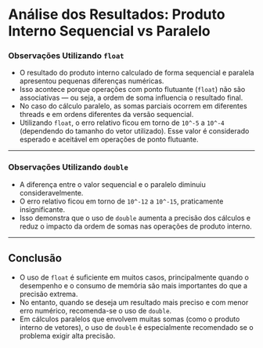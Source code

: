 # Análise dos Resultados: Produto Interno Sequencial vs Paralelo

### Observações Utilizando `float`

- O resultado do produto interno calculado de forma sequencial e paralela apresentou pequenas diferenças numéricas.
- Isso acontece porque operações com ponto flutuante (`float`) não são associativas — ou seja, a ordem de soma influencia o resultado final.
- No caso do cálculo paralelo, as somas parciais ocorrem em diferentes threads e em ordens diferentes da versão sequencial.
- Utilizando `float`, o erro relativo ficou em torno de `10^-5` a `10^-4` (dependendo do tamanho do vetor utilizado). Esse valor é considerado esperado e aceitável em operações de ponto flutuante.

---

### Observações Utilizando `double`

- A diferença entre o valor sequencial e o paralelo diminuiu consideravelmente.
- O erro relativo ficou em torno de `10^-12` a `10^-15`, praticamente insignificante.
- Isso demonstra que o uso de `double` aumenta a precisão dos cálculos e reduz o impacto da ordem de somas nas operações de produto interno.

---

## Conclusão

- O uso de `float` é suficiente em muitos casos, principalmente quando o desempenho e o consumo de memória são mais importantes do que a precisão extrema.
- No entanto, quando se deseja um resultado mais preciso e com menor erro numérico, recomenda-se o uso de `double`.
- Em cálculos paralelos que envolvem muitas somas (como o produto interno de vetores), o uso de `double` é especialmente recomendado se o problema exigir alta precisão.

